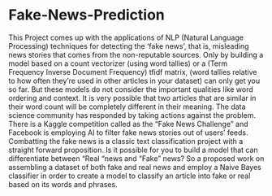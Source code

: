 # Fake-News-Prediction

This Project comes up with the applications of NLP (Natural Language Processing) techniques for detecting the ‘fake news’, that is, misleading news stories that comes from the non-reputable sources. Only by building a model based on a count vectorizer (using word tallies) or a (Term Frequency Inverse Document Frequency) tfidf  matrix, (word tallies relative to how often they’re used in other articles in your dataset) can only get you so far. But these models do not consider the important qualities like word ordering and context. It is very possible that two articles that are similar in their word count will be completely different in their meaning. The data science community has responded by taking actions against the problem. There is a Kaggle competition called as the “Fake News Challenge” and Facebook is employing AI to filter fake news stories out of users’ feeds. Combatting the fake news is a classic text classification project with a straight forward proposition. Is it possible for you to build a model that can differentiate between “Real “news and “Fake” news? So a proposed work on assembling a dataset of both fake and real news and employ a Naive Bayes classifier in order to create a model to classify an article into fake or real based on its words and phrases.

